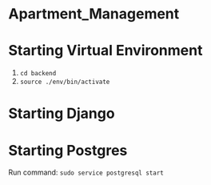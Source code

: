 # Apartment_Management

# Starting Virtual Environment

1. `cd backend`
2. `source ./env/bin/activate`

# Starting Django

# Starting Postgres

Run command: `sudo service postgresql start`

